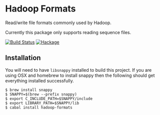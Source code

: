 Hadoop Formats
==============

Read/write file formats commonly used by Hadoop.

Currently this package only supports reading sequence files.

[![Build Status](https://travis-ci.org/jystic/hadoop-formats.svg?branch=master)](https://travis-ci.org/jystic/hadoop-formats)
[![Hackage](http://img.shields.io/hackage/v/hadoop-formats.png)](http://hackage.haskell.org/package/hadoop-formats)

## Installation

You will need to have `libsnappy` installed to build this project. If you are
using OSX and homebrew to install snappy then the following should get
everything installed successfully.

    $ brew install snappy
    $ SNAPPY=$(brew --prefix snappy)
    $ export C_INCLUDE_PATH=$SNAPPY/include
    $ export LIBRARY_PATH=$SNAPPY/lib
    $ cabal install hadoop-formats
